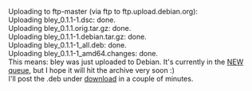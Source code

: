 <!-- 
.. title: bley 0.1.1 uploaded to Debian
.. date: 2010-04-29
.. tags: 
.. link: 
.. description: 
.. type: text
-->

Uploading to ftp-master (via ftp to ftp.upload.debian.org):<br/> 
  Uploading bley_0.1.1-1.dsc: done.<br/> 
  Uploading bley_0.1.1.orig.tar.gz: done.<br/> 
  Uploading bley_0.1.1-1.debian.tar.gz: done.<br/> 
  Uploading bley_0.1.1-1_all.deb: done.<br/> 
  Uploading bley_0.1.1-1_amd64.changes: done.<br/> 
This means: bley was just uploaded to Debian. It's currently in the <a href="http://ftp-master.debian.org/new.html">NEW queue</a>, but I hope it will hit the archive very soon :)<br/> 
I'll post the .deb under <a href="download.html">download</a> in a couple of minutes.
